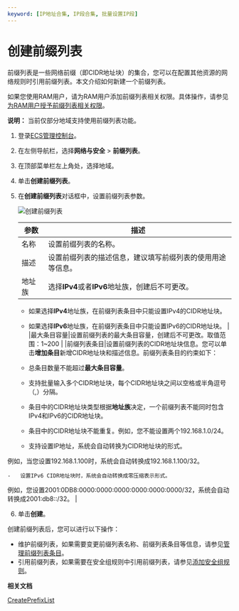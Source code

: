 ```yaml
---
keyword: [IP地址合集, IP段合集, 批量设置IP段]
---
```


# 创建前缀列表

前缀列表是一些网络前缀（即CIDR地址块）的集合，您可以在配置其他资源的网络规则时引用前缀列表。本文介绍如何新建一个前缀列表。

如果您使用RAM用户，请为RAM用户添加前缀列表相关权限。具体操作，请参见[为RAM用户授予前缀列表相关权限](/cn.zh-CN/网络/前缀列表/为RAM用户授予前缀列表相关权限.md)。

**说明：** 当前仅部分地域支持使用前缀列表功能。

1.  登录[ECS管理控制台](https://ecs.console.aliyun.com)。

2.  在左侧导航栏，选择**网络与安全** \> **前缀列表**。

3.  在顶部菜单栏左上角处，选择地域。

4.  单击**创建前缀列表**。

5.  在**创建前缀列表**对话框中，设置前缀列表参数。

    ![创建前缀列表](https://static-aliyun-doc.oss-accelerate.aliyuncs.com/assets/img/zh-CN/9677125261/p243111.png)

    |参数|描述|
    |--|--|
    |名称|设置前缀列表的名称。|
    |描述|设置前缀列表的描述信息，建议填写前缀列表的使用用途等信息。|
    |地址族|选择**IPv4**或者**IPv6**地址族，创建后不可更改。

    -   如果选择**IPv4**地址族，在前缀列表条目中只能设置IPv4的CIDR地址块。
    -   如果选择**IPv6**地址族，在前缀列表条目中只能设置IPv6的CIDR地址块。 |
    |最大条目容量|设置前缀列表的最大条目容量，创建后不可更改。取值范围：1~200 |
    |前缀列表条目|设置前缀列表的CIDR地址块信息。您可以单击**增加条目**新增CIDR地址块和描述信息。前缀列表条目的约束如下：

    -   总条目数量不能超过**最大条目容量**。
    -   支持批量输入多个CIDR地址块，每个CIDR地址块之间以空格或半角逗号（,）分隔。
    -   条目中的CIDR地址块类型根据**地址族**决定，一个前缀列表不能同时包含IPv4和IPv6的CIDR地址块。
    -   条目中的CIDR地址块不能重复。例如，您不能设置两个192.168.1.0/24。
    -   支持设置IP地址，系统会自动转换为CIDR地址块的形式。

例如，当您设置192.168.1.100时，系统会自动转换成192.168.1.100/32。

    -   设置IPv6 CIDR地址块时，系统会自动转换成零压缩表示形式。

例如，您设置2001:0DB8:0000:0000:0000:0000:0000:0000/32，系统会自动转换成2001:db8::/32。 |

6.  单击**创建**。


创建前缀列表后，您可以进行以下操作：

-   维护前缀列表，如果需要变更前缀列表名称、前缀列表条目等信息，请参见[管理前缀列表条目](/cn.zh-CN/网络/前缀列表/管理前缀列表条目.md)。
-   引用前缀列表，如果需要在安全组规则中引用前缀列表，请参见[添加安全组规则](/cn.zh-CN/安全/安全组/添加安全组规则.md)。

**相关文档**  


[CreatePrefixList](/cn.zh-CN/API参考/前缀列表/CreatePrefixList.md)

